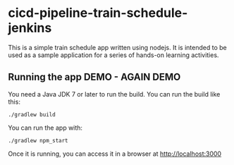 # cicd-pipeline-train-schedule-jenkins

This is a simple train schedule app written using nodejs. It is intended to be used as a sample application for a series of hands-on learning activities.

## Running the app DEMO - AGAIN DEMO

You need a Java JDK 7 or later to run the build. You can run the build like this:

    ./gradlew build

You can run the app with:

    ./gradlew npm_start

Once it is running, you can access it in a browser at [http://localhost:3000](http://localhost:3000)
